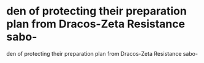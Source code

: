 # den of protecting their preparation plan from Dracos-Zeta Resistance sabo-

den of protecting their preparation plan from Dracos-Zeta Resistance sabo-